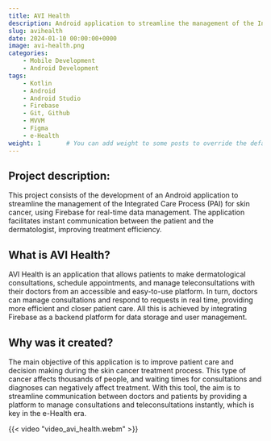 ```yaml
---
title: AVI Health
description: Android application to streamline the management of the Integrated Care Process (ICP) for skin cancer.
slug: avihealth
date: 2024-01-10 00:00:00+0000
image: avi-health.png
categories:
    - Mobile Development
    - Android Development
tags:
    - Kotlin
    - Android
    - Android Studio
    - Firebase
    - Git, Github
    - MVVM
    - Figma
    - e-Health
weight: 1       # You can add weight to some posts to override the default sorting (date descending)
---
```


## Project description:
This project consists of the development of an Android application to streamline the management of the Integrated Care Process (PAI) for skin cancer, using Firebase for real-time data management. The application facilitates instant communication between the patient and the dermatologist, improving treatment efficiency.

## What is AVI Health?
AVI Health is an application that allows patients to make dermatological consultations, schedule appointments, and manage teleconsultations with their doctors from an accessible and easy-to-use platform. In turn, doctors can manage consultations and respond to requests in real time, providing more efficient and closer patient care. All this is achieved by integrating Firebase as a backend platform for data storage and user management.

## Why was it created?
The main objective of this application is to improve patient care and decision making during the skin cancer treatment process. This type of cancer affects thousands of people, and waiting times for consultations and diagnoses can negatively affect treatment. With this tool, the aim is to streamline communication between doctors and patients by providing a platform to manage consultations and teleconsultations instantly, which is key in the e-Health era.

{{< video "video_avi_health.webm" >}}
